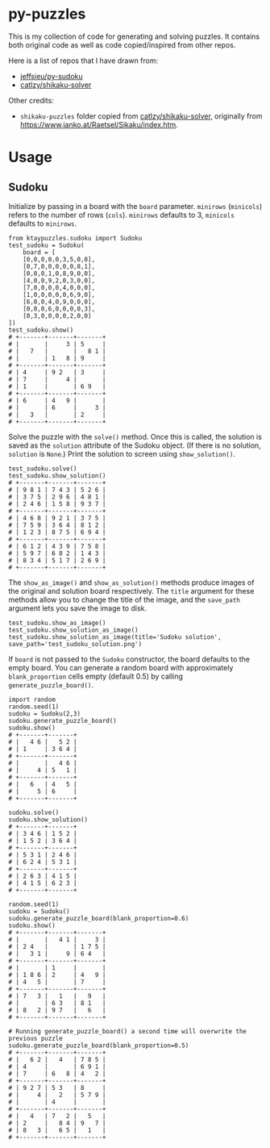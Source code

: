 # py-puzzles

This is my collection of code for generating and solving puzzles. It contains both original code as well as code copied/inspired from other repos.

Here is a list of repos that I have drawn from:
- [jeffsieu/py-sudoku](https://github.com/jeffsieu/py-sudoku)
- [catlzy/shikaku-solver](https://github.com/catlzy/shikaku-solver)

Other credits:
- `shikaku-puzzles` folder copied from [catlzy/shikaku-solver](https://github.com/catlzy/shikaku-solver), originally from https://www.janko.at/Raetsel/Sikaku/index.htm.

# Usage

## Sudoku

Initialize by passing in a board with the `board` parameter. `minirows` (`minicols`) refers to the number of rows (`cols`). `minirows` defaults to 3, `minicols` defaults to `minirows`.

```
from ktaypuzzles.sudoku import Sudoku
test_sudoku = Sudoku(
    board = [
    [0,0,0,0,0,3,5,0,0],
    [0,7,0,0,0,0,0,8,1],
    [0,0,0,1,0,8,9,0,0],
    [4,0,0,9,2,0,3,0,0],
    [7,0,0,0,0,4,0,0,0],
    [1,0,0,0,0,0,6,9,0],
    [6,0,0,4,0,9,0,0,0],
    [0,0,0,6,0,0,0,0,3],
    [0,3,0,0,0,0,2,0,0]
])
test_sudoku.show()
# +-------+-------+-------+
# |       |     3 | 5     |
# |   7   |       |   8 1 |
# |       | 1   8 | 9     |
# +-------+-------+-------+
# | 4     | 9 2   | 3     |
# | 7     |     4 |       |
# | 1     |       | 6 9   |
# +-------+-------+-------+
# | 6     | 4   9 |       |
# |       | 6     |     3 |
# |   3   |       | 2     |
# +-------+-------+-------+
```
Solve the puzzle with the `solve()` method. Once this is called, the solution is saved as the
`solution` attribute of the Sudoku object. (If there is no solution, `solution` is `None`.) Print the solution to screen using `show_solution()`.
```
test_sudoku.solve()
test_sudoku.show_solution()
# +-------+-------+-------+
# | 9 8 1 | 7 4 3 | 5 2 6 |
# | 3 7 5 | 2 9 6 | 4 8 1 |
# | 2 4 6 | 1 5 8 | 9 3 7 |
# +-------+-------+-------+
# | 4 6 8 | 9 2 1 | 3 7 5 |
# | 7 5 9 | 3 6 4 | 8 1 2 |
# | 1 2 3 | 8 7 5 | 6 9 4 |
# +-------+-------+-------+
# | 6 1 2 | 4 3 9 | 7 5 8 |
# | 5 9 7 | 6 8 2 | 1 4 3 |
# | 8 3 4 | 5 1 7 | 2 6 9 |
# +-------+-------+-------+
```

The `show_as_image()` and `show_as_solution()` methods produce images of the original and solution board respectively. The `title` argument for these methods allow you to change the title of the image, and the `save_path` argument lets you save the image to disk.
```
test_sudoku.show_as_image()
test_sudoku.show_solution_as_image()
test_sudoku.show_solution_as_image(title='Sudoku solution', save_path='test_sudoku_solution.png')
```

If `board` is not passed to the `Sudoku` constructor, the board defaults to the empty board. You can generate a random board with approximately `blank_proportion` cells empty (default 0.5) by calling `generate_puzzle_board()`.
```
import random
random.seed(1)
sudoku = Sudoku(2,3)
sudoku.generate_puzzle_board()
sudoku.show()
# +-------+-------+
# |   4 6 |   5 2 |
# | 1     | 3 6 4 |
# +-------+-------+
# |       |   4 6 |
# |     4 | 5   1 |
# +-------+-------+
# |   6   | 4   5 |
# |     5 | 6     |
# +-------+-------+

sudoku.solve()
sudoku.show_solution()
# +-------+-------+
# | 3 4 6 | 1 5 2 |
# | 1 5 2 | 3 6 4 |
# +-------+-------+
# | 5 3 1 | 2 4 6 |
# | 6 2 4 | 5 3 1 |
# +-------+-------+
# | 2 6 3 | 4 1 5 |
# | 4 1 5 | 6 2 3 |
# +-------+-------+

random.seed(1)
sudoku = Sudoku()
sudoku.generate_puzzle_board(blank_proportion=0.6)
sudoku.show()
# +-------+-------+-------+
# |       |   4 1 |     3 |
# | 2 4   |       | 1 7 5 |
# |   3 1 |     9 | 6 4   |
# +-------+-------+-------+
# |       | 1     |       |
# | 1 8 6 | 2     | 4   9 |
# | 4   5 |       | 7     |
# +-------+-------+-------+
# | 7   3 |   1   |   9   |
# |       | 6 3   | 8 1   |
# | 8   2 | 9 7   |   6   |
# +-------+-------+-------+

# Running generate_puzzle_board() a second time will overwrite the previous puzzle
sudoku.generate_puzzle_board(blank_proportion=0.5)
# +-------+-------+-------+
# |   6 2 |   4   | 7 8 5 |
# | 4     |       | 6 9 1 |
# | 7     | 6   8 | 4   2 |
# +-------+-------+-------+
# | 9 2 7 | 5 3   | 8     |
# |     4 |   2   | 5 7 9 |
# |       | 4     |       |
# +-------+-------+-------+
# |   4   | 7   2 |   5   |
# | 2     |   8 4 | 9   7 |
# | 8   3 |   6 5 |   1   |
# +-------+-------+-------+
```